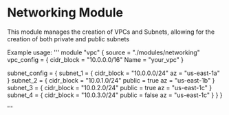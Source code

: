 # Networking Module

This module manages the creation of VPCs and Subnets, allowing for the creation of both private and public subnets

Example usage:
'''
module "vpc" {
source = "./modules/networking"
vpc_config = {
cidr_block = "10.0.0.0/16"
Name = "your_vpc"
}

subnet_config = {
subnet_1 = {
cidr_block = "10.0.0.0/24"
az = "us-east-1a"
}
subnet_2 = {
cidr_block = "10.0.1.0/24"
public = true
az = "us-east-1b"
}
subnet_3 = {
cidr_block = "10.0.2.0/24"
public = true
az = "us-east-1c"
}
subnet_4 = {
cidr_block = "10.0.3.0/24"
public = false
az = "us-east-1c"
}
}
}

'''
